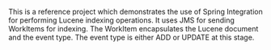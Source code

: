 This is a reference project which demonstrates the use of Spring Integration for performing Lucene indexing operations.  It uses JMS for sending WorkItems for indexing. The WorkItem encapsulates the Lucene document and the event type. The event type is either ADD or UPDATE at this stage.